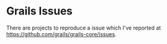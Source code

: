 Grails Issues
=============

There are projects to reproduce a issue which I've reported at https://github.com/grails/grails-core/issues.
